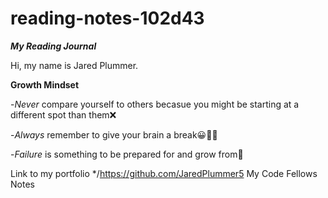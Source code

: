 # reading-notes-102d43
***My Reading Journal***

Hi, my name is Jared Plummer.

**Growth Mindset**

-*Never* compare yourself to others becasue you might be starting at a different spot than them:x:

-*Always* remember to give your brain a break:grinning::face_with_spiral_eyes:

-*Failure* is something to be prepared for and grow from:hugs:


Link to my portfolio */https://github.com/JaredPlummer5
My Code Fellows Notes
